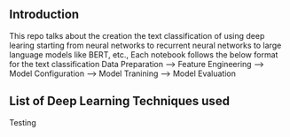 ## Introduction

This repo talks about the creation the text classification of  using deep learing starting from neural networks to recurrent neural networks to large language models like BERT, etc.,
Each notebook follows the below format for the text classification
Data Preparation ⟶ Feature Engineering ⟶ Model Configuration ⟶ Model Tranining ⟶ Model Evaluation 

## List of Deep Learning Techniques used
Testing
